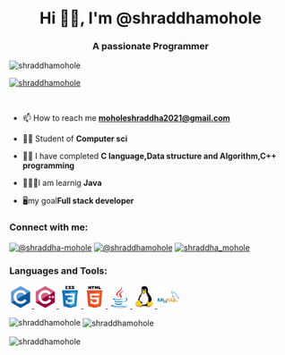 <h1 align="center">Hi 👋😊, I'm @shraddhamohole</h1>
<h3 align="center">A passionate Programmer</h3>

<p align="left"> <img src="https://komarev.com/ghpvc/?username=shraddhamohole&label=Profile%20views&color=0e75b6&style=flat" alt="shraddhamohole" /> </p>

<p align="left"> <a href="https://github.com/ryo-ma/github-profile-trophy"><img src="https://github-profile-trophy.vercel.app/?username=shraddhamohole" alt="shraddhamohole" /></a> </p>

<p align="left"> <a href="https://twitter.com/" target="blank"><img src="https://img.shields.io/twitter/follow/?logo=twitter&style=for-the-badge" alt="" /></a> </p>


- 📫 How to reach me **moholeshraddha2021@gmail.com**

- 👩‍🎓 Student of **Computer sci**
- 👩‍💻 I have completed **C language,Data structure and Algorithm,C++ programming**
- 🍵👩‍💻I am learnig **Java**
- 🖥️my goal**Full stack developer**

<h3 align="left">Connect with me:</h3>
<p align="left">
<a href="https://linkedin.com/in/@shraddha-mohole" target="blank"><img align="center" src="https://raw.githubusercontent.com/rahuldkjain/github-profile-readme-generator/master/src/images/icons/Social/linked-in-alt.svg" alt="@shraddha-mohole" height="30" width="40" /></a>
<a href="https://fb.com/@shraddhamohole" target="blank"><img align="center" src="https://raw.githubusercontent.com/rahuldkjain/github-profile-readme-generator/master/src/images/icons/Social/facebook.svg" alt="@shraddhamohole" height="30" width="40" /></a>
<a href="https://instagram.com/shraddha_mohole" target="blank"><img align="center" src="https://raw.githubusercontent.com/rahuldkjain/github-profile-readme-generator/master/src/images/icons/Social/instagram.svg" alt="shraddha_mohole" height="30" width="40" /></a>
</p>

<h3 align="left">Languages and Tools:</h3>
<p align="left"> <a href="https://www.cprogramming.com/" target="_blank" rel="noreferrer"> <img src="https://raw.githubusercontent.com/devicons/devicon/master/icons/c/c-original.svg" alt="c" width="40" height="40"/> </a> <a href="https://www.w3schools.com/cpp/" target="_blank" rel="noreferrer"> <img src="https://raw.githubusercontent.com/devicons/devicon/master/icons/cplusplus/cplusplus-original.svg" alt="cplusplus" width="40" height="40"/> </a> <a href="https://www.w3schools.com/css/" target="_blank" rel="noreferrer"> <img src="https://raw.githubusercontent.com/devicons/devicon/master/icons/css3/css3-original-wordmark.svg" alt="css3" width="40" height="40"/> </a> <a href="https://www.w3.org/html/" target="_blank" rel="noreferrer"> <img src="https://raw.githubusercontent.com/devicons/devicon/master/icons/html5/html5-original-wordmark.svg" alt="html5" width="40" height="40"/> </a> <a href="https://www.java.com" target="_blank" rel="noreferrer"> <img src="https://raw.githubusercontent.com/devicons/devicon/master/icons/java/java-original.svg" alt="java" width="40" height="40"/> </a> <a href="https://www.linux.org/" target="_blank" rel="noreferrer"> <img src="https://raw.githubusercontent.com/devicons/devicon/master/icons/linux/linux-original.svg" alt="linux" width="40" height="40"/> </a> <a href="https://www.mysql.com/" target="_blank" rel="noreferrer"> <img src="https://raw.githubusercontent.com/devicons/devicon/master/icons/mysql/mysql-original-wordmark.svg" alt="mysql" width="40" height="40"/> </a> </p>

<p><img align="left" src="https://github-readme-stats.vercel.app/api/top-langs?username=shraddhamohole&show_icons=true&locale=en&layout=compact" alt="shraddhamohole" /></p>

<p>&nbsp;<img align="center" src="https://github-readme-stats.vercel.app/api?username=shraddhamohole&show_icons=true&locale=en" alt="shraddhamohole" /></p>

<p><img align="center" src="https://github-readme-streak-stats.herokuapp.com/?user=shraddhamohole&" alt="shraddhamohole" /></p>

